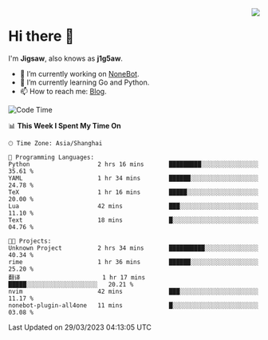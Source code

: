 <a href="#">
  <img align="right" src="https://github-readme-stats.vercel.app/api?username=j1g5awi&count_private=true&show_icons=true&title_color=80070B&text_color=B3B3B3&bg_color=212121&icon_color=80070B" />
</a>

# Hi there 👋

I'm **Jigsaw**, also knows as **j1g5aw**.

- 🔭 I’m currently working on [NoneBot](https://github.com/nonebot).
- 🌱 I’m currently learning Go and Python.
- 📫 How to reach me: [Blog](https://blog.maddestroyer.xyz/).

<!--START_SECTION:waka-->
![Code Time](http://img.shields.io/badge/Code%20Time-1%2C096%20hrs%2056%20mins-blue)

📊 **This Week I Spent My Time On** 

```text
🕑︎ Time Zone: Asia/Shanghai

💬 Programming Languages: 
Python                   2 hrs 16 mins       █████████░░░░░░░░░░░░░░░░   35.61 % 
YAML                     1 hr 34 mins        ██████░░░░░░░░░░░░░░░░░░░   24.78 % 
TeX                      1 hr 16 mins        █████░░░░░░░░░░░░░░░░░░░░   20.00 % 
Lua                      42 mins             ███░░░░░░░░░░░░░░░░░░░░░░   11.10 % 
Text                     18 mins             █░░░░░░░░░░░░░░░░░░░░░░░░   04.76 % 

🐱‍💻 Projects: 
Unknown Project          2 hrs 34 mins       ██████████░░░░░░░░░░░░░░░   40.34 % 
rime                     1 hr 36 mins        ██████░░░░░░░░░░░░░░░░░░░   25.20 % 
翻译                       1 hr 17 mins        █████░░░░░░░░░░░░░░░░░░░░   20.21 % 
nvim                     42 mins             ███░░░░░░░░░░░░░░░░░░░░░░   11.17 % 
nonebot-plugin-all4one   11 mins             █░░░░░░░░░░░░░░░░░░░░░░░░   03.08 % 
```


 Last Updated on 29/03/2023 04:13:05 UTC
<!--END_SECTION:waka-->
